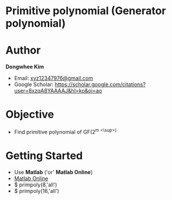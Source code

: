 # Primitive polynomial (Generator polynomial)

# Author

**Dongwhee Kim** 

- Email: xyz12347976@gmail.com
- Google Scholar: https://scholar.google.com/citations?user=8xzqA8YAAAAJ&hl=ko&oi=ao

# Objective
- Find primitive polynomial of GF(2<sup>m <\sup>)

# Getting Started
- Use **Matlab** ('or' **Matlab Online**)
- [Matlab Online](https://www.mathworks.com/products/matlab-online.html)
- $ primpoly(8,'all')
- $ primpoly(16,'all')
